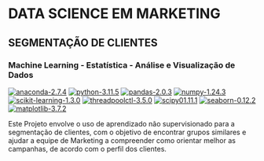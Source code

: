
# DATA SCIENCE EM MARKETING
## SEGMENTAÇÃO DE CLIENTES
### Machine Learning - Estatística - Análise e Visualização de Dados

[![anaconda-2.7.4](https://img.shields.io/badge/anaconda-23.7.4-grass?logo=Anaconda)](https://docs.anaconda.com/anaconda/allpkglists/) [![python-3.11.5](https://img.shields.io/badge/python-3.11.5-blue?logo=Python)](https://www.python.org/downloads/release/python-3115/) [![pandas-2.0.3](https://img.shields.io/badge/pandas-2.0.3-grass?logo=Pandas)](https://pandas.pydata.org/pandas-docs/version/2.0.3/) [![numpy-1.24.3](https://img.shields.io/badge/numpy-1.24.3-blue?logo=Numpy)](https://numpy.org/doc/stable/release/1.24.3-notes.html) [![scikit-learning-1.3.0](https://img.shields.io/badge/scikit%20learning-1.3.0-orange)](https://scikit-learn.org/stable/whats_new/v1.3.html#version-1-3-0) [![threadpoolctl-3.5.0](https://img.shields.io/badge/threadpoolctl-3.5.0-blue?labelColor=grass)](https://pypi.org/project/threadpoolctl/) [![scipy01.11.1](https://img.shields.io/badge/scipy-1.11.1-blue?logo=Scipy)](https://docs.scipy.org/doc/scipy-1.12.0/release/1.11.1-notes.html) [![seaborn-0.12.2](https://img.shields.io/badge/seaborn-0.12.2-blue?logo=Seaborn)](https://seaborn.pydata.org/archive/0.12/index.html) [![matplotlib-3.7.2](https://img.shields.io/badge/matplotlib-3.7.2-blue?logo=Matplotlibn)](https://matplotlib.org/3.7.2/)

Este Projeto envolve o uso de aprendizado não supervisionado para a segmentação de clientes, com o objetivo de encontrar grupos similares e ajudar a equipe de Marketing a compreender como orientar melhor as campanhas, de acordo com o perfil dos clientes. 
